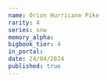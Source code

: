 ```yaml
---
name: Orion Hurricane Pike
rarity: 4
series: snw
memory_alpha:
bigbook_tier: 4
in_portal:
date: 24/04/2024
published: true
---
```



